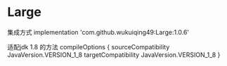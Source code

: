 # Large

   集成方式 implementation 'com.github.wukuiqing49:Large:1.0.6'
   
   适配jdk  1.8 的方法
       compileOptions {
        sourceCompatibility JavaVersion.VERSION_1_8
        targetCompatibility JavaVersion.VERSION_1_8
    }
    
